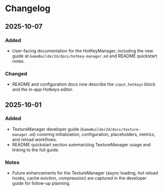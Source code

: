 # Changelog

## 2025-10-07

### Added
- User-facing documentation for the HotKeyManager, including the new guide at `GameBuilder2d/docs/hotkey-manager.md` and README quickstart notes.

### Changed
- README and configuration docs now describe the `input.hotkeys` block and the in-app Hotkeys editor.

## 2025-10-01

### Added
- TextureManager developer guide (`GameBuilder2d/docs/texture-manager.md`) covering initialization, configuration, placeholders, metrics, and reload workflows.
- README quickstart section summarizing TextureManager usage and linking to the full guide.

### Notes
- Future enhancements for the TextureManager (async loading, hot reload hooks, cache eviction, compression) are captured in the developer guide for follow-up planning.
